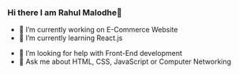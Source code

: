 ### Hi there I am Rahul Malodhe👋



- 🔭 I’m currently working on E-Commerce Website
- 🌱 I’m currently learning React.js
<!-- - 👯 I’m looking to collaborate on ... -->
- 🤔 I’m looking for help with Front-End development
- 💬 Ask me about HTML, CSS, JavaScript or Computer Networking
<!-- - 📫 How to reach me: ...
- 😄 Pronouns: ...
- ⚡ Fun fact: ...
 -->

